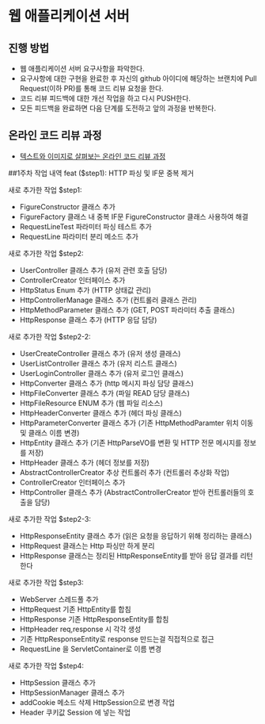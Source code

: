 # 웹 애플리케이션 서버
## 진행 방법
* 웹 애플리케이션 서버 요구사항을 파악한다.
* 요구사항에 대한 구현을 완료한 후 자신의 github 아이디에 해당하는 브랜치에 Pull Request(이하 PR)를 통해 코드 리뷰 요청을 한다.
* 코드 리뷰 피드백에 대한 개선 작업을 하고 다시 PUSH한다.
* 모든 피드백을 완료하면 다음 단계를 도전하고 앞의 과정을 반복한다.

## 온라인 코드 리뷰 과정
* [텍스트와 이미지로 살펴보는 온라인 코드 리뷰 과정](https://github.com/next-step/nextstep-docs/tree/master/codereview)

##1주차 작업 내역
feat ($step1): HTTP 파싱 및 IF문 중복 제거

새로 추가한 작업 $step1:
- FigureConstructor 클래스 추가
- FigureFactory 클래스 내 중복 IF문 FigureConstructor 클래스 사용하여 해결
- RequestLineTest 파라미터 파싱 테스트 추가
- RequestLine 파라미터 분리 메소드 추가

새로 추가한 작업 $step2:
- UserController 클래스 추가 (유저 관련 호출 담당)
- ControllerCreator 인터페이스 추가
- HttpStatus Enum 추가 (HTTP 상태값 관리)
- HttpControllerManage 클래스 추가 (컨트롤러 클래스 관리)
- HttpMethodParameter 클래스 추가 (GET, POST 파라미터 추출 클래스)
- HttpResponse 클래스 추가 (HTTP 응답 담당)

새로 추가한 작업 $step2-2:
- UserCreateController 클래스 추가 (유저 생성 클래스)
- UserListController 클래스 추가 (유저 리스트 클래스)
- UserLoginController 클래스 추가 (유저 로그인 클래스)
- HttpConverter 클래스 추가 (http 메시지 파싱 담당 클래스)
- HttpFileConverter 클래스 추가 (파일 READ 담당 클래스)
- HttpFileResource ENUM 추가 (웹 파일 리소스)
- HttpHeaderConverter 클래스 추가 (헤더 파싱 클래스)
- HttpParameterConverter 클래스 추가 (기존 HttpMethodParamter 위치 이동 및 클래스 이름 변경)
- HttpEntity 클래스 추가 (기존 HttpParseVO를 변환 및 HTTP 전문 메시지를 정보를 저장)
- HttpHeader 클래스 추가 (헤더 정보를 저장)
- AbstractControllerCreator 추상 컨트롤러 추가 (컨트롤러 추상화 작업)
- ControllerCreator 인터페이스 추가
- HttpController 클래스 추가 (AbstractControllerCreator 받아 컨트롤러들의 호출을 담당)

새로 추가한 작업 $step2-3:
- HttpResponseEntity 클래스 추가 (읽은 요청을 응답하기 위해 정리하는 클래스)
- HttpRequest 클래스는 Http 파싱만 하게 분리
- HttpResponse 클래스는 정리된 HttpResponseEntity를 받아 응답 결과를 리턴한다

새로 추가한 작업 $step3:
- WebServer 스레드풀 추가
- HttpRequest 기존 HttpEntity를 합침
- HttpResponse 기존 HttpResponseEntity를 합침
- HttpHeader req,response 시 각각 생성
- 기존 HttpResponseEntity로 response 만드는걸 직접적으로 접근
- RequestLine 을 ServletContainer로 이름 변경

새로 추가한 작업 $step4:
- HttpSession 클래스 추가
- HttpSessionManager 클래스 추가
- addCookie 메소드 삭제 HttpSession으로 변경 작업
- Header 쿠키값 Session 에 넣는 작업